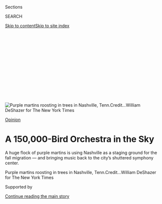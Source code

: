 <div id="app">

<div>

<div>

<div>

<div class="NYTAppHideMasthead css-ikk3s8 e1suatyy0">

<div class="section css-133zg39 e1suatyy2">

<div class="css-eph4ug er09x8g0">

<div class="css-6n7j50">

</div>

<span class="css-1dv1kvn">Sections</span>

<div class="css-10488qs">

<span class="css-1dv1kvn">SEARCH</span>

</div>

[Skip to content](#site-content)[Skip to site
index](#site-index)

</div>

<div class="css-10698na e1huz5gh0">

</div>

</div>

</div>

</div>

<div data-aria-hidden="false">

<div id="site-content" data-role="main">

<div>

<div class="css-1aor85t" style="opacity:0.000000001;z-index:-1;visibility:hidden">

<div class="css-1hqnpie">

<div class="css-epjblv">

<span class="css-17xtcya">[Opinion](/section/opinion)</span><span class="css-x15j1o">|</span><span class="css-fwqvlz">A
150,000-Bird Orchestra in the
Sky</span>

</div>

<div class="css-k008qs">

<div class="css-1iwv8en">

<span class="css-18z7m18"></span>

<div>

</div>

</div>

<span class="css-1n6z4y">https://nyti.ms/35dRB5a</span>

<div class="css-1705lsu">

<div class="css-4xjgmj">

<div class="css-4skfbu" data-role="toolbar" data-aria-label="Social Media Share buttons, Save button, and Comments Panel with current comment count" data-testid="share-tools">

  - 
  - 
  - 
  - 
    
    <div class="css-6n7j50">
    
    </div>

  - 

</div>

</div>

</div>

</div>

</div>

</div>

<div class="css-11qgg8s">

</div>

<div id="fullBleedHeaderContent">

<div class="css-9fsmc8">

![<span class="css-16f3y1r e13ogyst0" data-aria-hidden="true">Purple
martins roosting in trees in Nashville,
Tenn.</span><span class="css-cnj6d5 e1z0qqy90" itemprop="copyrightHolder"><span class="css-1ly73wi e1tej78p0">Credit...</span><span><span>William
DeShazer for The New York
Times</span></span></span>](https://static01.graylady3jvrrxbe.onion/images/2020/09/07/opinion/07renkl1/merlin_176374272_1e313f20-440a-4509-96b2-cecb16ac74d6-articleLarge.jpg?quality=75&auto=webp&disable=upscale)

</div>

<div class="css-1aqq9tq">

[Opinion](/section/opinion)

<div class="css-1vkm6nb ehdk2mb0">

# A 150,000-Bird Orchestra in the Sky

</div>

A huge flock of purple martins is using Nashville as a staging ground
for the fall migration — and bringing music back to the city’s shuttered
symphony center.

</div>

<div class="css-nwzfg5 e1gnum310">

<span class="css-1f9pvn2 opinion">Purple martins roosting in trees in
Nashville,
Tenn.</span><span class="css-cnj6d5 e1z0qqy90" itemprop="copyrightHolder"><span class="css-1ly73wi e1tej78p0">Credit...</span><span><span>William
DeShazer for The New York Times</span></span></span>

</div>

<div id="sponsor-wrapper" class="css-1hyfx7x">

<div id="sponsor-slug" class="css-19vbshk">

Supported by

</div>

[Continue reading the main
story](#after-sponsor)

<div id="sponsor" class="ad sponsor-wrapper" style="text-align:center;height:100%;display:block">

</div>

<div id="after-sponsor">

</div>

</div>

<div class="css-1wx1auc e1gnum311">

<div class="css-18e8msd">

<div class="css-vp77d3 epjyd6m0">

<div class="css-1p10dcb ey68jwv0" data-aria-hidden="true">

[![Margaret
Renkl](https://static01.graylady3jvrrxbe.onion/images/2017/04/08/opinion/margaret-renkl/margaret-renkl-thumbLarge-v2.png
"Margaret Renkl")](https://www.nytimes3xbfgragh.onion/by/margaret-renkl)

</div>

<div class="css-1baulvz">

By [<span class="css-1baulvz last-byline" itemprop="name">Margaret
Renkl</span>](https://www.nytimes3xbfgragh.onion/by/margaret-renkl)

<div class="css-8atqhb">

Contributing Opinion Writer

</div>

</div>

</div>

  - Sept. 7,
    2020

  - 
    
    <div class="css-4xjgmj">
    
    <div class="css-d8bdto" data-role="toolbar" data-aria-label="Social Media Share buttons, Save button, and Comments Panel with current comment count" data-testid="share-tools">
    
      - 
      - 
      - 
      - 
        
        <div class="css-6n7j50">
        
        </div>
    
      - 
    
    </div>
    
    </div>

</div>

</div>

</div>

<div class="section meteredContent css-1r7ky0e" name="articleBody" itemprop="articleBody">

<div class="css-1fanzo5 StoryBodyCompanionColumn">

<div class="css-53u6y8">

NASHVILLE — At first they circle high in the evening sky. But as night
descends, they, too, begin to descend, bird by bird, one at a time, and
then all in a rush: [150,000 purple martins swirling
together](https://www.instagram.com/p/CEfrnK0BMwn/?igshid=rgygk0ym4lzz),
each bird calling to the others in the failing light as they sweep past
the tops of buildings in the heart of downtown Nashville. To anyone
watching from the ground, they look like one great airborne beast, one
unmistakable, singular mind.

Their music grows louder and louder as the circles tighten and the birds
swing lower and lower, settling in the branches of sidewalk trees, or
swerving to take off again as new waves of birds dip down. They circle
the building and return. They lift off, circle, reverse, settle, lift
off again. Again and again and again, until finally it is dark. Their
chittering voices fall silent. Their rustling wings fall still.

It is not like Hitchcock: Watching these birds is nothing at all like
watching crows and sea gulls and sparrows attack the characters in “The
Birds,” Alfred Hitchcock’s classic horror film. The purple martins that
have been gathering here the past few weeks are merely doing what purple
martins always do this time of year: flocking together to fatten up on
insects before making the long flight to South America, where they will
spend the winter.

</div>

</div>

<div class="css-1fanzo5 StoryBodyCompanionColumn">

<div class="css-53u6y8">

That’s not to say the birds aren’t causing problems. The place where
they have chosen to roost this time is Nashville’s Schermerhorn Symphony
Center, which was already having a terrible year. With all scheduled
programming canceled or postponed by the pandemic and so much of the
symphony budget based on ticket sales, the organization had no choice
but to furlough all the musicians and most of the staff and hope for
better days. What the Nashville Symphony got instead was a plaza full of
bird droppings and elm trees so burdened by the weight of 150,000 birds
alighting in them night after night that whole limbs are now bent and
hanging limp.

</div>

</div>

<div class="css-79elbk" data-testid="photoviewer-wrapper">

<div class="css-z3e15g" data-testid="photoviewer-wrapper-hidden">

</div>

<div class="css-1a48zt4 ehw59r15" data-testid="photoviewer-children">

![<span class="css-16f3y1r e13ogyst0" data-aria-hidden="true">Nashville
residents have been coming out in the evenings to watch the purple
martins.</span><span class="css-cnj6d5 e1z0qqy90" itemprop="copyrightHolder"><span class="css-1ly73wi e1tej78p0">Credit...</span><span>William
DeShazer for The New York
Times</span></span>](https://static01.graylady3jvrrxbe.onion/images/2020/09/07/opinion/07renkl2/merlin_176374176_7362f4d3-e07d-40de-8da5-e184f381349c-articleLarge.jpg?quality=75&auto=webp&disable=upscale)

</div>

</div>

<div class="css-1fanzo5 StoryBodyCompanionColumn">

<div class="css-53u6y8">

The folks at the Schermerhorn at first assumed the birds roosting in
their trees were starlings. Downtown Nashville is home to a large number
of European starlings that live here year-round, and they have been a
nuisance in years past. It’s easy to mistake a flock of purple martins
for a flock of starlings, especially when actual starlings join the
martin flock from time to time.

Starlings are an invasive species, introduced during the early 1890s by
Shakespeare enthusiasts determined to bring to the United States every
bird ever mentioned in Shakespeare. All 200 million starlings now living
in North America are descended from a few dozen birds unwisely released
into Central Park during the late 19th century. Thanks to the Migratory
Bird Treaty Act, it is against the law to kill native songbirds. It is
perfectly legal to kill starlings.

The transcendently beautiful Schermerhorn is built of limestone, which
is highly porous. “The sheer amount of bird poop was causing a massive
amount of damage,” my old friend Jonathan Marx, the interim chief
operating officer of the Nashville Symphony, said when I called him to
ask about the purple martins. “But we never had any intention of killing
the birds. We just wanted them to move on.” The plan was to disperse
them by fogging the trees with grapeseed oil.

Purple martins have been roosting in the Nashville area for years — at
least since 1996, according to Melinda Welton, the conservation policy
co-chair of the Tennessee Ornithological Society — though always before
in much smaller numbers. Among birders, word quickly got around that the
purple martins had settled in at the Schermerhorn this year, and in far,
far greater numbers than ever before. “It’s a pretty remarkable roost —
definitely one of the larger ones in the country,” Joe Siegrist, the
president and chief executive of the Purple Martin Conservation
Association, said on the phone last week.

</div>

</div>

<div class="css-1fanzo5 StoryBodyCompanionColumn">

<div class="css-53u6y8">

Which is why Kim Bailey, Kim Matthews, John Noel, Anne Paine, Ms. Welton
and Mary Glynn Williamson went into action as soon as Mr. Noel noticed a
pest control truck on the symphony plaza. It was, as Mr. Marx put it, “a
collision of people who are taking care of their property with people
who are staring in awe and wonder at the birds.”

Purple martins are already in trouble from virtually every angle
imaginable. Climate change has intensified hurricane season, making the
fall migration even more perilous. Deforestation has destroyed the
birds’ natural nesting sites, and aggressive nonnative species like
starlings and house sparrows have claimed most of those that remain.
Like other swallows, purple martins are insectivores, but pesticides
have made food scarce. One reason the birds chose Nashville as their
migration staging ground may be its proximity to the insect-rich
Cumberland River.

That night, while Ms. Bailey, who works as a staff naturalist at the
Warner Parks Nature Center, explained to the exterminators that purple
martins are a federally protected species, others in the group starting
calling and texting and messaging everyone they could think of who might
be able to help: News Channel 5, the mayor’s office, the Tennessee
Wildlife Resources Agency, and local conservation nonprofits like the
Tennessee Wildlife Federation, the Nature Conservancy in Tennessee, and
the Nashville Wildlife Conservation
Center.

</div>

</div>

<div class="css-79elbk" data-testid="photoviewer-wrapper">

<div class="css-z3e15g" data-testid="photoviewer-wrapper-hidden">

</div>

<div class="css-1a48zt4 ehw59r15" data-testid="photoviewer-children">

<div class="css-1xdhyk6 erfvjey0">

<span class="css-1ly73wi e1tej78p0">Image</span>

<div class="css-zjzyr8">

<div data-testid="lazyimage-container" style="height:257.77777777777777px">

</div>

</div>

</div>

<span class="css-16f3y1r e13ogyst0" data-aria-hidden="true">Purple
martins have been roosting in the Nashville area for years, though
always before in much smaller
numbers. </span><span class="css-cnj6d5 e1z0qqy90" itemprop="copyrightHolder"><span class="css-1ly73wi e1tej78p0">Credit...</span><span>William
DeShazer for The New York Times</span></span>

</div>

</div>

<div class="css-1fanzo5 StoryBodyCompanionColumn">

<div class="css-53u6y8">

Those folks reached others, who in turn contacted others still. With
phones ringing and emails flying and social media on fire, the
exterminators hastily decamped. The group stayed put, Ms. Bailey told me
in an email, until they received assurances from a T.W.R.A. officer that
he had contacted the pest control company and the truck would not be
returning that night.

And now, like a flock of purple martins, this story veers in an
unexpected direction. A tale of conflict becomes instead the story of
human beings who listened to one another and then came up with a plan
that benefits everyone involved, and the birds most of all.

Mr. Marx heard from a number of conservation groups that evening and
others the following day. Each time he explained that the symphony staff
had no idea they were hosting purple martins and, now that they knew the
truth, would never harm or harass the birds. But he also pointed out
that the flock had already caused significant property damage: The cost
of power-washing the front of the building alone is at least $10,000,
and that’s not even addressing the rest of the building or the damage to
the trees.

</div>

</div>

<div class="css-1fanzo5 StoryBodyCompanionColumn">

<div class="css-53u6y8">

“As soon as we heard that, we started trying to think of ways in which
we could work together,” Terry Cook, the state director for the Nature
Conservancy in Tennessee, told me. “One, we wanted to mitigate the
current impact of the roost, but, two, we wanted to think about
long-term opportunities to either make the site less preferable to
purple martins in future years or to embrace this as a unique Nashville
event.”

Within hours, the Tennessee Wildlife Federation and the Nature
Conservancy in Tennessee had joined forces to start [a fund-raising
campaign](https://act.tnwf.org/a/purple-martins) to help with cleanup
costs. “In the conservation community, we felt like we needed to rally
around this problem so the symphony wouldn’t have to carry this burden
alone,” said the Tennessee Wildlife Federation’s Kendall McCarter, who
hosts a nesting colony of purple martins in his own yard every year.
“Especially right now, when they’re in a very difficult place because
of Covid.”

The initial campaign to pay for power washing the Schermerhorn’s facade
was fully funded within hours, but the appeal is ongoing, and any extra
money it raises will be used to treat damage to the trees, to replace
trees that can’t be saved, and to help with costs that arise during
future purple martin migrations. Because the birds, which seem to prefer
well-lighted roosts, will most likely be back.

In one way of looking at it, this rescue operation mimics the long
relationship between human beings and purple martins themselves: Even as
we are responsible for the birds’ troubles, we are also responsible for
their survival. The population east of the Rocky Mountains, where 98
percent of all purple martins live, “is completely reliant on people
putting up bird houses for them to reproduce in,” said Mr. Siegrist. “If
people didn’t do that, the bird would go extinct in the majority of its
range. Each one of those birds putting on that spectacular display in
downtown Nashville exists because people cared enough to put up a bird
house. Each one of those birds came from somebody’s backyard.”

“We’re so thankful to have community partners who are willing to help us
deal with this completely unexpected situation,” said Mr. Marx, “because
we need to be putting our focus on [the fund-raising that’s going to
allow us to bring our musicians back to
work](https://www.nashvillesymphony.org/contribute/donate-now/). This is
a time when so many people are under so many forms of duress, but one
thing we know is that music is one of those things that brings people
together.”

Until then, this collaboration between naturalists and the symphony is,
for everyone involved, a happy ending at a time when people are
desperate for happy endings. “I’m so excited about how it’s been handled
there in Nashville,” Mr. Siegrist said. “I think it can be a blueprint
for other communities.”

I find myself dreaming of a time when the musicians of the Nashville
Symphony are back in that beautiful space, perhaps even playing a sunset
concert, the doors of the Schermerhorn thrown wide to the music of
purple martins swooping down from the sky. What a glorious sound that
would be, after this year of silence and fear. What a gift to gather
together and hear that music — the music our own species makes and the
music of the birds. Both at once.

*You can donate to the campaign to pay for purple-martin cleanup at
this* [*Tennessee Wildlife Foundation
website*](https://act.tnwf.org/a/purple-martins)*, and support the
Nashville Symphony,*
[*here*](https://www.nashvillesymphony.org/contribute/donate-now/)*.*

Margaret Renkl is a contributing opinion writer who covers flora, fauna,
politics and culture in the American South. She is the author of the
book “[Late Migrations: A Natural History of Love and
Loss](https://milkweed.org/book/late-migrations).”

*The Times is committed to publishing* [*a diversity of
letters*](https://www.nytimes3xbfgragh.onion/2019/01/31/opinion/letters/letters-to-editor-new-york-times-women.html)
*to the editor. We’d like to hear what you think about this or any of
our articles. Here are some*
[*tips*](https://help.nytimes3xbfgragh.onion/hc/en-us/articles/115014925288-How-to-submit-a-letter-to-the-editor)*.
And here’s our email:*
[*letters@NYTimes.com*](mailto:letters@NYTimes.com)*.*

*Follow The New York Times Opinion section on*
[*Facebook*](https://www.facebookcorewwwi.onion/nytopinion)*,* [*Twitter
(@NYTopinion)*](http://twitter.com/NYTOpinion) *and*
[*Instagram*](https://www.instagram.com/nytopinion/)*.*

</div>

</div>

</div>

<div>

</div>

<div>

</div>

<div>

</div>

<div>

<div id="bottom-wrapper" class="css-1ede5it">

<div id="bottom-slug" class="css-l9onyx">

Advertisement

</div>

[Continue reading the main
story](#after-bottom)

<div id="bottom" class="ad bottom-wrapper" style="text-align:center;height:100%;display:block;min-height:90px">

</div>

<div id="after-bottom">

</div>

</div>

</div>

</div>

</div>

## Site Index

<div>

</div>

## Site Information Navigation

  - [© <span>2020</span> <span>The New York Times
    Company</span>](https://help.nytimes3xbfgragh.onion/hc/en-us/articles/115014792127-Copyright-notice)

<!-- end list -->

  - [NYTCo](https://www.nytco.com/)
  - [Contact
    Us](https://help.nytimes3xbfgragh.onion/hc/en-us/articles/115015385887-Contact-Us)
  - [Work with us](https://www.nytco.com/careers/)
  - [Advertise](https://nytmediakit.com/)
  - [T Brand Studio](http://www.tbrandstudio.com/)
  - [Your Ad
    Choices](https://www.nytimes3xbfgragh.onion/privacy/cookie-policy#how-do-i-manage-trackers)
  - [Privacy](https://www.nytimes3xbfgragh.onion/privacy)
  - [Terms of
    Service](https://help.nytimes3xbfgragh.onion/hc/en-us/articles/115014893428-Terms-of-service)
  - [Terms of
    Sale](https://help.nytimes3xbfgragh.onion/hc/en-us/articles/115014893968-Terms-of-sale)
  - [Site
    Map](https://spiderbites.nytimes3xbfgragh.onion)
  - [Help](https://help.nytimes3xbfgragh.onion/hc/en-us)
  - [Subscriptions](https://www.nytimes3xbfgragh.onion/subscription?campaignId=37WXW)

</div>

</div>

</div>

</div>
